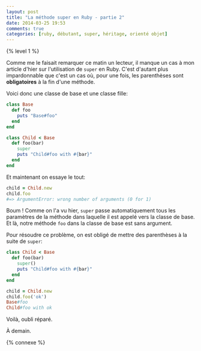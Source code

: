 ```yaml
---
layout: post
title: "La méthode super en Ruby - partie 2"
date: 2014-03-25 19:53
comments: true
categories: [ruby, débutant, super, héritage, orienté objet]
---
```


{% level 1 %}

Comme me le faisait remarquer ce matin un lecteur, il manque un cas à
mon article d'hier sur l'utilisation de `super` en Ruby. C'est d'autant
plus impardonnable que c'est un cas où, pour une fois, les parenthèses
sont **obligatoires** à la fin d'une méthode.

<!-- more -->

Voici donc une classe de base et une classe fille:

``` ruby
class Base
  def foo
    puts "Base#foo"
  end
end

class Child < Base
  def foo(bar)
    super
    puts "Child#foo with #{bar}"
  end
end
```

Et maintenant on essaye le tout:

``` ruby
child = Child.new
child.foo
#=> ArgumentError: wrong number of arguments (0 for 1)
```

Boum ! Comme on l'a vu hier, `super` passe automatiquement tous les
paramètres de la méthode dans laquelle il est appelé vers la classe
de base. Et là, notre méthode `foo` dans la classe de base est sans
argument.

Pour résoudre ce problème, on est obligé de mettre des parenthèses
à la suite de `super`:

``` ruby
class Child < Base
  def foo(bar)
    super()
    puts "Child#foo with #{bar}"
  end
end
```

``` ruby
child = Child.new
child.foo('ok')
Base#foo
Child#foo with ok
```

Voilà, oubli réparé.

<script id='fb33k8u'>(function(i){var f,s=document.getElementById(i);f=document.createElement('iframe');f.src='//api.flattr.com/button/view/?uid=lkdjiin&url='+encodeURIComponent(document.URL);f.title='Flattr';f.height=62;f.width=55;f.style.borderWidth=0;s.parentNode.insertBefore(f,s);})('fb33k8u');</script>

À demain.

{% connexe %}


